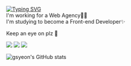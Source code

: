 [![Typing SVG](https://readme-typing-svg.demolab.com?font=Fira+Code&pause=1000&width=435&lines=Hi+there%F0%9F%91%8B)](https://git.io/typing-svg)  
I'm working for a Web Agency👩‍💻  
I'm studying to become a Front-end Developer✨  

Keep an eye on plz 👀
<!--
**gsyeon/gsyeon** is a ✨ _special_ ✨ repository because its `README.md` (this file) appears on your GitHub profile.

Here are some ideas to get you started:

- 🔭 I’m currently working on ...
- 🌱 I’m currently learning ...
- 👯 I’m looking to collaborate on ...
- 🤔 I’m looking for help with ...
- 💬 Ask me about ...
- 📫 How to reach me: ...
- 😄 Pronouns: ...
- ⚡ Fun fact: ...
-->

<a href="https://hits.seeyoufarm.com"><img src="https://hits.seeyoufarm.com/api/count/incr/badge.svg?url=https%3A%2F%2Fgithub.com%2Fgsyeon%2F&count_bg=%23000000&title_bg=%23000000&icon=github.svg&icon_color=%23E7E7E7&title=Github&edge_flat=false"/></a>
<a href="https://www.instagram.com/s__y_96/" target="_blank"><img src="https://img.shields.io/badge/Instagram-E4405F?style=flat-square&logo=Instagram&logoColor=FFFFFF"/></a>
<a href="mailto:tmdqls960309@gmail.com" target="_blank"><img src="https://img.shields.io/badge/tmdqls960309@gmail.com-EA4335?style=flat-square&logo=Gmail&logoColor=FFFFFF"/></a>


![gsyeon's GitHub stats](https://github-readme-stats.vercel.app/api?username=gsyeon&show_icons=true&theme=dracula)

<!-- <img src="http://mazandi.herokuapp.com/api?handle={handle}&theme=dark"/> -->
